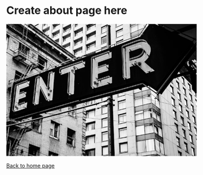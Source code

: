 # Create about page here

<img src="https://github.com/mbhagwan/mbhagwan.github.io/blob/main/enter.jpg" style="height: 350px; width: 650px;"/>

[Back to home page](index.md)
